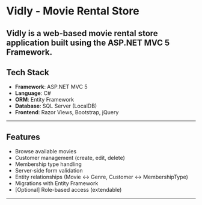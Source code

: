 # Vidly - Movie Rental Store

**Vidly** is a web-based movie rental store application built using the **ASP.NET MVC 5 Framework**. 
---

## Tech Stack

- **Framework**: ASP.NET MVC 5
- **Language**: C#
- **ORM**: Entity Framework
- **Database**: SQL Server (LocalDB)
- **Frontend**: Razor Views, Bootstrap, jQuery

---

## Features

- Browse available movies
- Customer management (create, edit, delete)
- Membership type handling
- Server-side form validation
- Entity relationships (Movie ↔ Genre, Customer ↔ MembershipType)
- Migrations with Entity Framework
- [Optional] Role-based access (extendable)

---

